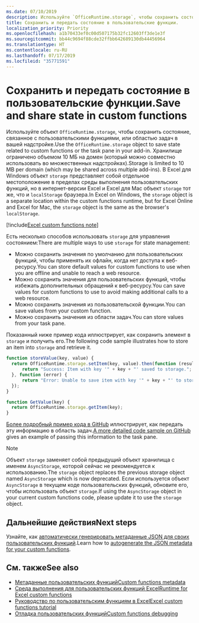 ```yaml
---
ms.date: 07/10/2019
description: Используйте `OfficeRuntime.storage`, чтобы сохранить состояние с пользовательскими функциями.
title: Сохранить и передать состояние в пользовательские функции.
localization_priority: Priority
ms.openlocfilehash: a1b70433ef0c00d507175b32fc12603ff3de1e3f
ms.sourcegitcommit: bb44c9694f88cde32ffbb642689130db44456964
ms.translationtype: HT
ms.contentlocale: ru-RU
ms.lasthandoff: 07/17/2019
ms.locfileid: "35771591"
---
```

# <a name="save-and-share-state-in-custom-functions"></a><span data-ttu-id="b29de-103">Сохранить и передать состояние в пользовательские функции.</span><span class="sxs-lookup"><span data-stu-id="b29de-103">Save and share state in custom functions</span></span>

<span data-ttu-id="b29de-104">Используйте объект `OfficeRuntime.storage`, чтобы сохранить состояние, связанное с пользовательскими функциями, или областью задач в вашей надстройке.</span><span class="sxs-lookup"><span data-stu-id="b29de-104">Use the `OfficeRuntime.storage` object to save state related to custom functions or the task pane in your add-in.</span></span> <span data-ttu-id="b29de-105">Хранилище ограничено объемом 10 МБ на домен (который можно совместно использовать во множественных надстройках).</span><span class="sxs-lookup"><span data-stu-id="b29de-105">Storage is limited to 10 MB per domain (which may be shared across multiple add-ins).</span></span> <span data-ttu-id="b29de-106">В Excel для Windows объект `storage` представляет собой отдельное местоположение в пределах среды выполнения пользовательских функций, но в интернет-версии Excel и Excel для Mac объект `storage` тот же, что и `localStorage` браузера.</span><span class="sxs-lookup"><span data-stu-id="b29de-106">In Excel on Windows, the `storage` object is a separate location within the custom functions runtime, but for Excel Online and Excel for Mac, the `storage` object is the same as the browser's `localStorage`.</span></span>

[!include[Excel custom functions note](../includes/excel-custom-functions-note.md)]

<span data-ttu-id="b29de-107">Есть несколько способов использовать `storage` для управления состоянием:</span><span class="sxs-lookup"><span data-stu-id="b29de-107">There are multiple ways to use `storage` for state management:</span></span>

- <span data-ttu-id="b29de-108">Можно сохранить значения по умолчанию для пользовательских функций, чтобы применять их офлайн, когда нет доступа к веб-ресурсу.</span><span class="sxs-lookup"><span data-stu-id="b29de-108">You can store default values for custom functions to use when you are offline and unable to reach a web resource.</span></span>
- <span data-ttu-id="b29de-109">Можно сохранить значения для пользовательских функций, чтобы избежать дополнительных обращений к веб-ресурсу.</span><span class="sxs-lookup"><span data-stu-id="b29de-109">You can save values for custom functions to use to avoid making additional calls to a web resource.</span></span>
- <span data-ttu-id="b29de-110">Можно сохранить значения из пользовательской функции.</span><span class="sxs-lookup"><span data-stu-id="b29de-110">You can save values from your custom function.</span></span>
- <span data-ttu-id="b29de-111">Можно сохранить значения из области задач.</span><span class="sxs-lookup"><span data-stu-id="b29de-111">You can store values from your task pane.</span></span>

<span data-ttu-id="b29de-112">Показанный ниже пример кода иллюстрирует, как сохранить элемент в `storage` и получить его.</span><span class="sxs-lookup"><span data-stu-id="b29de-112">The following code sample illustrates how to store an item into `storage` and retrieve it.</span></span>

```js
function storeValue(key, value) {
  return OfficeRuntime.storage.setItem(key, value).then(function (result) {
      return "Success: Item with key '" + key + "' saved to storage.";
  }, function (error) {
      return "Error: Unable to save item with key '" + key + "' to storage. " + error;
  });
}

function GetValue(key) {
  return OfficeRuntime.storage.getItem(key);
}
```

<span data-ttu-id="b29de-113">[Более подробный пример кода в GitHub](https://github.com/OfficeDev/PnP-OfficeAddins/tree/master/Excel-custom-functions/AsyncStorage) иллюстрирует, как передать эту информацию в область задач.</span><span class="sxs-lookup"><span data-stu-id="b29de-113">[A more detailed code sample on GitHub](https://github.com/OfficeDev/PnP-OfficeAddins/tree/master/Excel-custom-functions/AsyncStorage) gives an example of passing this information to the task pane.</span></span>

>[!NOTE]
> <span data-ttu-id="b29de-114">Объект `storage` заменяет собой предыдущий объект хранилища с именем `AsyncStorage`, которой сейчас не рекомендуется к использованию.</span><span class="sxs-lookup"><span data-stu-id="b29de-114">The `storage` object replaces the previous storage object named `AsyncStorage` which is now deprecated.</span></span> <span data-ttu-id="b29de-115">Если используется объект `AsyncStorage` в текущем коде пользовательских функций, обновите его, чтобы использовать объект `storage`.</span><span class="sxs-lookup"><span data-stu-id="b29de-115">If using the `AsyncStorage` object in your current custom functions code, please update it to use the `storage` object.</span></span>

## <a name="next-steps"></a><span data-ttu-id="b29de-116">Дальнейшие действия</span><span class="sxs-lookup"><span data-stu-id="b29de-116">Next steps</span></span>
<span data-ttu-id="b29de-117">Узнайте, как [автоматически генерировать метаданные JSON для своих пользовательских функций](custom-functions-json-autogeneration.md).</span><span class="sxs-lookup"><span data-stu-id="b29de-117">Learn how to [autogenerate the JSON metadata for your custom functions](custom-functions-json-autogeneration.md).</span></span> 

## <a name="see-also"></a><span data-ttu-id="b29de-118">См. также</span><span class="sxs-lookup"><span data-stu-id="b29de-118">See also</span></span>

* [<span data-ttu-id="b29de-119">Метаданные пользовательских функций</span><span class="sxs-lookup"><span data-stu-id="b29de-119">Custom functions metadata</span></span>](custom-functions-json.md)
* [<span data-ttu-id="b29de-120">Среда выполнения для пользовательских функций Excel</span><span class="sxs-lookup"><span data-stu-id="b29de-120">Runtime for Excel custom functions</span></span>](custom-functions-runtime.md)
* [<span data-ttu-id="b29de-121">Руководство по пользовательским функциям в Excel</span><span class="sxs-lookup"><span data-stu-id="b29de-121">Excel custom functions tutorial</span></span>](../tutorials/excel-tutorial-create-custom-functions.md)
* [<span data-ttu-id="b29de-122">Отладка пользовательских функций</span><span class="sxs-lookup"><span data-stu-id="b29de-122">Custom functions debugging</span></span>](custom-functions-debugging.md)
